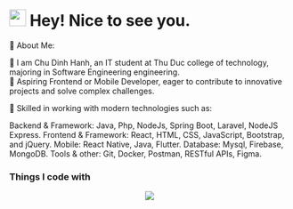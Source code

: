 <h1><img src="https://emojis.slackmojis.com/emojis/images/1531849430/4246/blob-sunglasses.gif?1531849430" width="30"/> Hey! Nice to see you.</h1>

🌱 About Me:</br>

🚀 I am Chu Dinh Hanh, an IT student at Thu Duc college of technology, majoring in Software Engineering engineering.</br>
🚀 Aspiring Frontend or Mobile Developer, eager to contribute to innovative projects and solve complex challenges.</br>

🌱 Skilled in working with modern technologies such as:

Backend & Framework: Java, Php, NodeJs, Spring Boot, Laravel, NodeJS Express.
Frontend & Framework: React, HTML, CSS, JavaScript, Bootstrap, and jQuery.
Mobile: React Native, Java, Flutter.
Database: Mysql, Firebase, MongoDB.
Tools & other: Git, Docker, Postman, RESTful APIs, Figma.
<h3>Things I code with</h3>
<p align="center">
    <img src="https://skillicons.dev/icons?i=github,laravel,cs,java,js,react,nodejs,redux,regex,mongodb,firebase,figma,css,bootstrap,docker,postman" />
</p>
